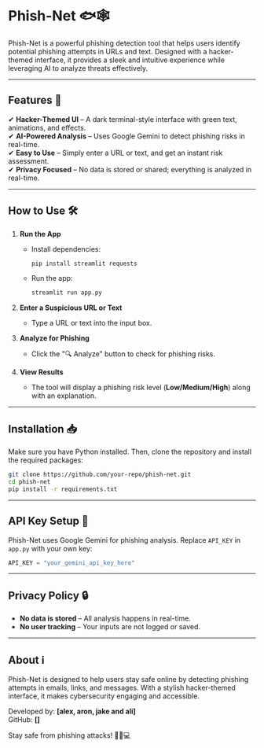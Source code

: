 # Phish-Net 🐟🕸️  

Phish-Net is a powerful phishing detection tool that helps users identify potential phishing attempts in URLs and text. Designed with a hacker-themed interface, it provides a sleek and intuitive experience while leveraging AI to analyze threats effectively.  

---

## Features 🚀  
✔ **Hacker-Themed UI** – A dark terminal-style interface with green text, animations, and effects.  
✔ **AI-Powered Analysis** – Uses Google Gemini to detect phishing risks in real-time.  
✔ **Easy to Use** – Simply enter a URL or text, and get an instant risk assessment.  
✔ **Privacy Focused** – No data is stored or shared; everything is analyzed in real-time.  

---

## How to Use 🛠️  

1. **Run the App**  
   - Install dependencies:  
     ```bash
     pip install streamlit requests
     ```
   - Run the app:  
     ```bash
     streamlit run app.py
     ```  

2. **Enter a Suspicious URL or Text**  
   - Type a URL or text into the input box.  

3. **Analyze for Phishing**  
   - Click the "🔍 Analyze" button to check for phishing risks.  

4. **View Results**  
   - The tool will display a phishing risk level (**Low/Medium/High**) along with an explanation.  

---

## Installation 📥  

Make sure you have Python installed. Then, clone the repository and install the required packages:  

```bash
git clone https://github.com/your-repo/phish-net.git
cd phish-net
pip install -r requirements.txt
```

---

## API Key Setup 🔑  

Phish-Net uses Google Gemini for phishing analysis. Replace `API_KEY` in `app.py` with your own key:  

```python
API_KEY = "your_gemini_api_key_here"
```

---

## Privacy Policy 🔒  

- **No data is stored** – All analysis happens in real-time.  
- **No user tracking** – Your inputs are not logged or saved. 

---

## About ℹ️  

Phish-Net is designed to help users stay safe online by detecting phishing attempts in emails, links, and messages. With a stylish hacker-themed interface, it makes cybersecurity engaging and accessible.  

Developed by: **[alex, aron, jake and ali]**  
GitHub: **[]**  

Stay safe from phishing attacks! 🕵️‍♂️💻
